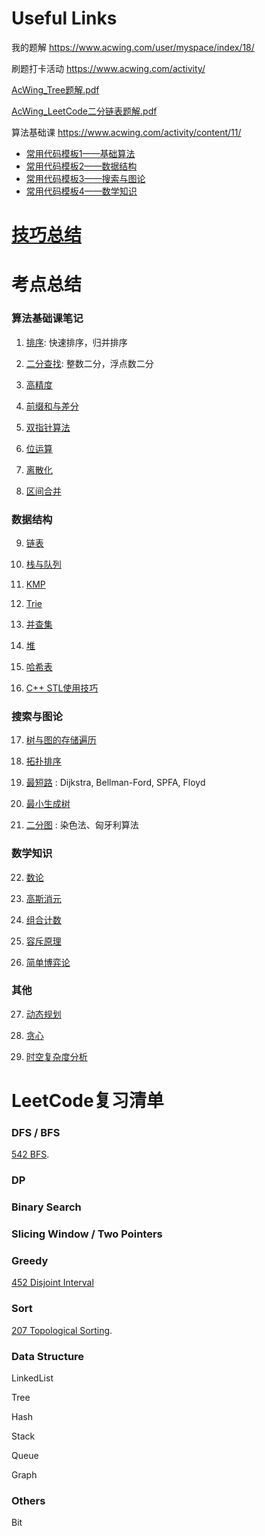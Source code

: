 
# Useful Links

我的题解 https://www.acwing.com/user/myspace/index/18/

刷题打卡活动 https://www.acwing.com/activity/

[AcWing_Tree题解.pdf](/面经和高频/acwing/AcWing_Tree题解.pdf)

[AcWing_LeetCode二分链表题解.pdf](/面经和高频/acwing/AcWing_LeetCode二分链表题解.pdf)

算法基础课 https://www.acwing.com/activity/content/11/

  - [常用代码模板1——基础算法](https://www.acwing.com/blog/content/277/)
  - [常用代码模板2——数据结构](https://www.acwing.com/blog/content/404/)
  - [常用代码模板3——搜索与图论](https://www.acwing.com/blog/content/405/)
  - [常用代码模板4——数学知识](https://www.acwing.com/blog/content/406/)
  

# [技巧总结](/Note/0.编程技巧.md)

# 考点总结


### 算法基础课笔记

1. [排序](/Note/1.排序.md): 快速排序，归并排序 

2. [二分查找](/Note/2.二分.md): 整数二分，浮点数二分

3. [高精度](/Note/3.高精度.md) 

4. [前缀和与差分](/Note/4.前缀和与差分.md) 

5. [双指针算法](/Note/5.双指针.md) 

6. [位运算](/Note/6.位运算.md) 

7. [离散化](/Note/7.离散化.md) 

8. [区间合并](/Note/8.区间合并.md) 

### 数据结构

9. [链表](/Note/9.链表.md) 

10. [栈与队列](/Note/10.栈与队列.md) 

11. [KMP](/Note/11.KMP.md) 

12. [Trie](/Note/12.Trie.md) 

13. [并查集](/Note/13.并查集.md) 

14. [堆](/Note/14.堆.md) 

15. [哈希表](/Note/15.哈希表.md) 

16. [C++ STL使用技巧](/Note/16.STL.md) 

### 搜索与图论

17. [树与图的存储遍历](/Note/17.树与图的存储遍历.md)  

18. [拓扑排序](/Note/18.拓扑排序.md) 

19. [最短路](/Note/19.最短路.md) : Dijkstra, Bellman-Ford, SPFA, Floyd

20. [最小生成树](/Note/20.最小生成树.md) 

21. [二分图](/Note/21.二分图.md) : 染色法、匈牙利算法

### 数学知识

22. [数论](/Note/22.数论.md) 

23. [高斯消元](/Note/23.高斯消元.md) 

24. [组合计数](/Note/24.组合计数.md) 

25. [容斥原理](/Note/25.容斥原理.md)

26. [简单博弈论](/Note/26.简单博弈论.md) 

### 其他

27. [动态规划](/Note/27.动态规划.md)

28. [贪心](/Note/28.贪心.md) 

29. [时空复杂度分析](/Note/29.时空复杂度分析.md) 


# LeetCode复习清单

### DFS / BFS 

[542 BFS](/Leetcode_CPP/542.01Matrix.cpp).

### DP

### Binary Search

### Slicing Window / Two Pointers

### Greedy

[452 Disjoint Interval](/Leetcode_CPP/452.MinimumNumberofArrowstoBurstBalloons.cpp)

### Sort

[207 Topological Sorting](/Leetcode_CPP/207.CourseSchedule.cpp).


### Data Structure

LinkedList

Tree

Hash

Stack

Queue

Graph

### Others

Bit

